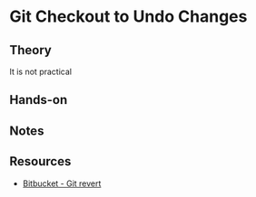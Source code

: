# Git Checkout to Undo Changes

## Theory

It is not practical

## Hands-on

## Notes

## Resources

* [Bitbucket - Git revert](https://www.atlassian.com/git/tutorials/undoing-changes/git-revert)
